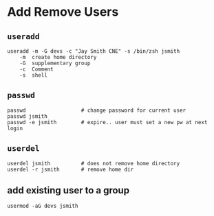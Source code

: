 # Add Remove Users

## `useradd`
    useradd -m -G devs -c "Jay Smith CNE" -s /bin/zsh jsmith
        -m  create home directory
        -G  supplementary group
        -c  Comment
        -s  shell

## `passwd`
    passwd                  # change password for current user
    passwd jsmith
    passwd -e jsmith        # expire.. user must set a new pw at next login

## `userdel`
    userdel jsmith          # does not remove home directory
    userdel -r jsmith       # remove home dir


## add existing user to a group
    usermod -aG devs jsmith